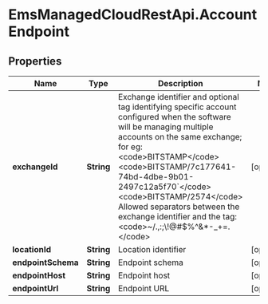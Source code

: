 # EmsManagedCloudRestApi.AccountEndpoint

## Properties

Name | Type | Description | Notes
------------ | ------------- | ------------- | -------------
**exchangeId** | **String** | Exchange identifier and optional tag identifying specific account configured when the software will be managing multiple accounts on the same exchange; for eg:  &lt;code&gt;BITSTAMP&lt;/code&gt; &lt;code&gt;BITSTAMP/7c177641-74bd-4dbe-9b01-2497c12a5f70&#x60;&lt;/code&gt; &lt;code&gt;BITSTAMP/2574&lt;/code&gt; Allowed separators between the exchange identifier and the tag: &lt;code&gt;~/.,:;\\!@#$%^&amp;*-_+&#x3D;.&lt;/code&gt;  | [optional] 
**locationId** | **String** | Location identifier | [optional] 
**endpointSchema** | **String** | Endpoint schema | [optional] 
**endpointHost** | **String** | Endpoint host | [optional] 
**endpointUrl** | **String** | Endpoint URL | [optional] 


